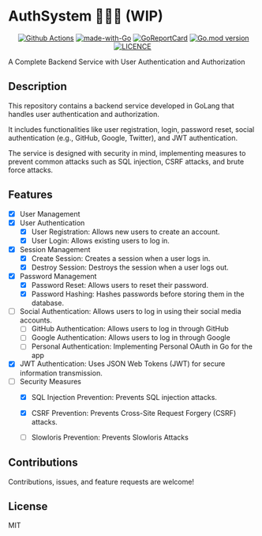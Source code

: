 # AuthSystem 🥷🏽🔐 (WIP)

<p align="center">
   <a href="http://makeapullrequest.com"><img src="https://img.shields.io/badge/PRs-welcome-brightgreen.svg?style=flat" alt=""></a>
   <a href="https://github.com/goodnessuc/authsystem/actions"><img src="https://github.com/goodnessuc/authsystem/actions/workflows/test.yml/badge.svg" alt="Github Actions"></a>
   <a href="https://golang.org"><img src="https://img.shields.io/badge/Made%20with-Go-1f425f.svg" alt="made-with-Go"></a>
   <a href="https://goreportcard.com/report/github.com/goodnessuc/authsystem"><img src="https://goreportcard.com/badge/github.com/goodnessuc/authsystem" alt="GoReportCard"></a>
   <a href="https://github.com/goodnessuc/authsystem"><img src="https://img.shields.io/github/go-mod/go-version/goodnessuc/authsystem.svg" alt="Go.mod version"></a>
   <a href="https://github.com/Goodnessuc/AuthSystem/blob/main/LICENSE"><img src="https://img.shields.io/github/license/goodnessuc/authsystem.svg" alt="LICENCE"></a>
</p>

A Complete Backend Service with User Authentication and Authorization 

## Description
This repository contains a backend service developed in GoLang that handles user authentication and authorization. 

It includes functionalities like user registration, login, password reset, social authentication (e.g., GitHub, Google, Twitter), and JWT authentication. 

The service is designed with security in mind, implementing measures to prevent common attacks such as SQL injection, CSRF attacks, and brute force attacks.


## Features
- [x] User Management
- [x] User Authentication
    - [x] User Registration: Allows new users to create an account.
    - [x] User Login: Allows existing users to log in.
- [x] Session Management
    - [x] Create Session: Creates a session when a user logs in.
    - [x] Destroy Session: Destroys the session when a user logs out.
- [x] Password Management
    - [x] Password Reset: Allows users to reset their password.
    - [x] Password Hashing: Hashes passwords before storing them in the database.
- [ ] Social Authentication: Allows users to log in using their social media accounts.
  - [ ] GitHub Authentication: Allows users to log in through GitHub
  - [ ] Google Authentication: Allows users to log in through Google
  - [ ] Personal Authentication: Implementing Personal OAuth in Go for the app
- [x] JWT Authentication: Uses JSON Web Tokens (JWT) for secure information transmission.
- [ ] Security Measures
    - [x] SQL Injection Prevention: Prevents SQL injection attacks.
    - [x] CSRF Prevention: Prevents Cross-Site Request Forgery (CSRF) attacks.
    - [ ] Slowloris Prevention: Prevents Slowloris Attacks


## Contributions
Contributions, issues, and feature requests are welcome!

## License
MIT

